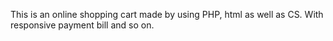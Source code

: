 This is an online shopping cart made by using PHP, html as well as CS. With responsive payment bill and so on.
